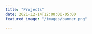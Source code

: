 ```yaml
---
title: "Projects"
date: 2021-12-14T12:00:00-05:00
featured_image: "/images/banner.png"

---
```

<!-- Articles are paginated with only three posts here for example. You can set the number of entries to show on this page with the "pagination" setting in the config file.
 -->
